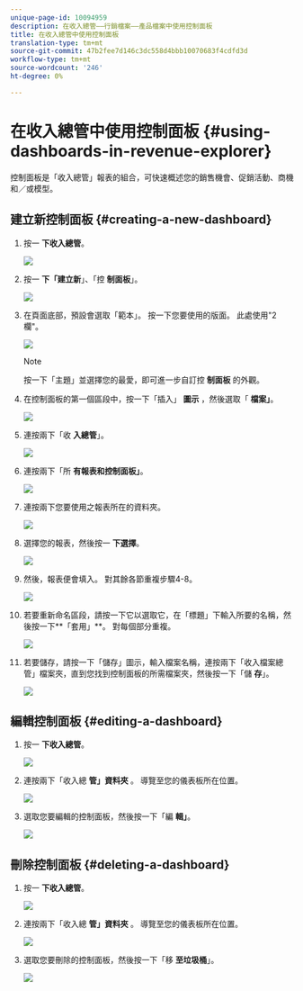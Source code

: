 ```yaml
---
unique-page-id: 10094959
description: 在收入總管——行銷檔案——產品檔案中使用控制面板
title: 在收入總管中使用控制面板
translation-type: tm+mt
source-git-commit: 47b2fee7d146c3dc558d4bbb10070683f4cdfd3d
workflow-type: tm+mt
source-wordcount: '246'
ht-degree: 0%

---
```



# 在收入總管中使用控制面板 {#using-dashboards-in-revenue-explorer}

控制面板是「收入總管」報表的組合，可快速概述您的銷售機會、促銷活動、商機和／或模型。

## 建立新控制面板 {#creating-a-new-dashboard}

1. 按一 **下收入總管**。

   ![](assets/one.png)

1. 按一 **下「建立新**」、「控 **制面板**」。

   ![](assets/two.png)

1. 在頁面底部，預設會選取「範本」。 按一下您要使用的版面。 此處使用&quot;2欄&quot;。

   ![](assets/three.png)

   >[!NOTE]
   >
   >按一下「主題」並選擇您的最愛，即可進一步自訂控 **制面板** 的外觀。

1. 在控制面板的第一個區段中，按一下「插入」 **圖示** ，然後選取「 **檔案」**。

   ![](assets/four.png)

1. 連按兩下「收 **入總管**」。

   ![](assets/five.png)

1. 連按兩下「所 **有報表和控制面板」**。

   ![](assets/six.png)

1. 連按兩下您要使用之報表所在的資料夾。

   ![](assets/seven.png)

1. 選擇您的報表，然後按一 **下選擇**。

   ![](assets/eight.png)

1. 然後，報表便會填入。 對其餘各節重複步驟4-8。

   ![](assets/nine.png)

1. 若要重新命名區段，請按一下它以選取它，在「標題」下輸入所要的名稱，然後按一下**「套用」**。 對每個部分重複。

   ![](assets/ten.png)

1. 若要儲存，請按一下「儲存」圖示，輸入檔案名稱，連按兩下「收入檔案總管」檔案夾，直到您找到控制面板的所需檔案夾，然後按一下「儲 **存**」。

   ![](assets/eleven.png)

## 編輯控制面板 {#editing-a-dashboard}

1. 按一 **下收入總管**。

   ![](assets/one.png)

1. 連按兩下「收入總 **管」資料夾** 。 導覽至您的儀表板所在位置。

   ![](assets/thirteen.png)

1. 選取您要編輯的控制面板，然後按一下「編 **輯」**。

   ![](assets/fourteen.png)

## 刪除控制面板 {#deleting-a-dashboard}

1. 按一 **下收入總管**。

   ![](assets/one.png)

1. 連按兩下「收入總 **管」資料夾** 。 導覽至您的儀表板所在位置。

   ![](assets/thirteen.png)

1. 選取您要刪除的控制面板，然後按一下「移 **至垃圾桶**」。

   ![](assets/fifteen.png)

